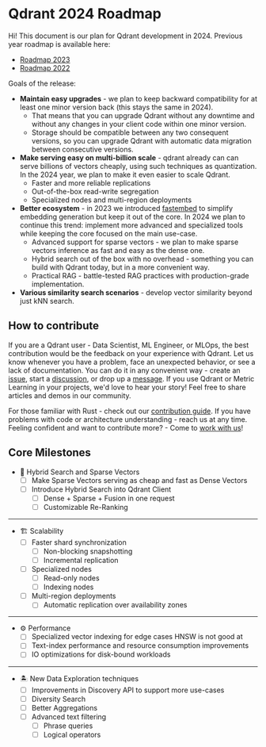 # Qdrant 2024 Roadmap

Hi!
This document is our plan for Qdrant development in 2024.
Previous year roadmap is available here:

* [Roadmap 2023](roadmap-2023.md)
* [Roadmap 2022](roadmap-2022.md)

Goals of the release:

* **Maintain easy upgrades** - we plan to keep backward compatibility for at least one minor version back (this stays the same in 2024).
  * That means that you can upgrade Qdrant without any downtime and without any changes in your client code within one minor version.
  * Storage should be compatible between any two consequent versions, so you can upgrade Qdrant with automatic data migration between consecutive versions.
* **Make serving easy on multi-billion scale** - qdrant already can can serve billions of vectors cheaply, using such techniques as quantization. In the 2024 year, we plan to make it even easier to scale Qdrant.
  * Faster and more reliable replications
  * Out-of-the-box read-write segregation
  * Specialized nodes and multi-region deployments
* **Better ecosystem** - in 2023 we introduced [fastembed](https://github.com/qdrant/fastembed) to simplify embedding generation but keep it out of the core.
  In 2024 we plan to continue this trend: implement more advanced and specialized tools while keeping the core focused on the main use-case.
  * Advanced support for sparse vectors - we plan to make sparse vectors inference as fast and easy as the dense one.
  * Hybrid search out of the box with no overhead - something you can build with Qdrant today, but in a more convenient way.
  * Practical RAG - battle-tested RAG practices with production-grade implementation.
* **Various similarity search scenarios** - develop vector similarity beyond just kNN search.

## How to contribute

If you are a Qdrant user - Data Scientist, ML Engineer, or MLOps, the best contribution would be the feedback on your experience with Qdrant.
Let us know whenever you have a problem, face an unexpected behavior, or see a lack of documentation.
You can do it in any convenient way - create an [issue](https://github.com/qdrant/qdrant/issues), start a [discussion](https://github.com/qdrant/qdrant/discussions), or drop up a [message](https://discord.gg/tdtYvXjC4h).
If you use Qdrant or Metric Learning in your projects, we'd love to hear your story! Feel free to share articles and demos in our community.

For those familiar with Rust - check out our [contribution guide](https://github.com/qdrant/qdrant/blob/master/CONTRIBUTING.md).
If you have problems with code or architecture understanding - reach us at any time.
Feeling confident and want to contribute more? - Come to [work with us](https://qdrant.join.com/)!

## Core Milestones

* 📃 Hybrid Search and Sparse Vectors
  * [ ] Make Sparse Vectors serving as cheap and fast as Dense Vectors
  * [ ] Introduce Hybrid Search into Qdrant Client
    * [ ] Dense + Sparse + Fusion in one request
    * [ ] Customizable Re-Ranking

---

* 🏗️ Scalability
  * [ ] Faster shard synchronization
    * [ ] Non-blocking snapshotting
    * [ ] Incremental replication
  * [ ] Specialized nodes
    * [ ] Read-only nodes
    * [ ] Indexing nodes
  * [ ] Multi-region deployments
    * [ ] Automatic replication over availability zones

---

* ⚙️ Performance
  * [ ] Specialized vector indexing for edge cases HNSW is not good at
  * [ ] Text-index performance and resource consumption improvements
  * [ ] IO optimizations for disk-bound workloads

---

* 🏝️ New Data Exploration techniques
  * [ ] Improvements in Discovery API to support more use-cases
  * [ ] Diversity Search
  * [ ] Better Aggregations
  * [ ] Advanced text filtering
    * [ ] Phrase queries
    * [ ] Logical operators
